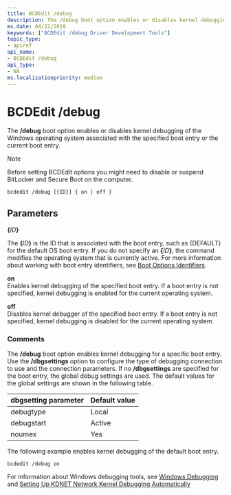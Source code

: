 ```yaml
---
title: BCDEdit /debug
description: The /debug boot option enables or disables kernel debugging of the Windows operating system associated with the specified boot entry or the current boot entry.
ms.date: 04/22/2019
keywords: ["BCDEdit /debug Driver Development Tools"]
topic_type:
- apiref
api_name:
- BCDEdit /debug
api_type:
- NA
ms.localizationpriority: medium
---
```


# BCDEdit /debug


The **/debug** boot option enables or disables kernel debugging of the Windows operating system associated with the specified boot entry or the current boot entry.

> [!NOTE]
> Before setting BCDEdit options you might need to disable or suspend BitLocker and Secure Boot on the computer.


``` syntax
bcdedit /debug [{ID}] { on | off }
```

Parameters
----------

**{**<em>ID</em>**}**   

The **{**<em>ID</em>**}** is the ID that is associated with the boot entry, such as {DEFAULT} for the default OS boot entry. If you do not specify an **{**<em>ID</em>**}**, the command modifies the operating system that is currently active. For more information about working with boot entry identifiers, see [Boot Options Identifiers](boot-options-identifiers.md).

 **on**   
Enables kernel debugging of the specified boot entry. If a boot entry is not specified, kernel debugging is enabled for the current operating system.

**off**   
Disables kernel debugger of the specified boot entry. If a boot entry is not specified, kernel debugging is disabled for the current operating system.

### Comments

The **/debug** boot option enables kernel debugging for a specific boot entry. Use the **/dbgsettings** option to configure the type of debugging connection to use and the connection parameters. If no **/dbgsettings** are specified for the boot entry, the global debug settings are used. The default values for the global settings are shown in the following table.

|dbgsetting parameter|Default value|
|--- |--- |
|debugtype|Local|
|debugstart|Active|
|noumex|Yes|


The following example enables kernel debugging of the default boot entry.

```console
bcdedit /debug on 
```

For information about Windows debugging tools, see [Windows Debugging](../debugger/index.md) and [Setting Up KDNET Network Kernel Debugging Automatically](../debugger/setting-up-a-network-debugging-connection-automatically.md)
